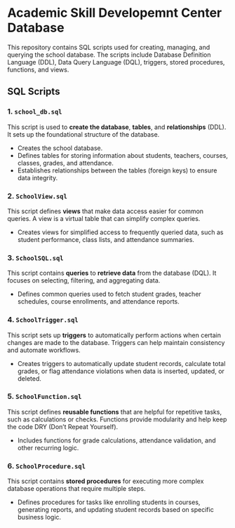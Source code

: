 # Academic Skill Developemnt Center Database

This repository contains SQL scripts used for creating, managing, and querying the school database. The scripts include Database Definition Language (DDL), Data Query Language (DQL), triggers, stored procedures, functions, and views.
## SQL Scripts

### 1. `school_db.sql`
This script is used to **create the database**, **tables**, and **relationships** (DDL). It sets up the foundational structure of the database.

- Creates the school database.
- Defines tables for storing information about students, teachers, courses, classes, grades, and attendance.
- Establishes relationships between the tables (foreign keys) to ensure data integrity.

### 2. `SchoolView.sql`
This script defines **views** that make data access easier for common queries. A view is a virtual table that can simplify complex queries.

- Creates views for simplified access to frequently queried data, such as student performance, class lists, and attendance summaries.

### 3. `SchoolSQL.sql`
This script contains **queries** to **retrieve data** from the database (DQL). It focuses on selecting, filtering, and aggregating data.

- Defines common queries used to fetch student grades, teacher schedules, course enrollments, and attendance reports.

### 4. `SchoolTrigger.sql`
This script sets up **triggers** to automatically perform actions when certain changes are made to the database. Triggers can help maintain consistency and automate workflows.

- Creates triggers to automatically update student records, calculate total grades, or flag attendance violations when data is inserted, updated, or deleted.

### 5. `SchoolFunction.sql`
This script defines **reusable functions** that are helpful for repetitive tasks, such as calculations or checks. Functions provide modularity and help keep the code DRY (Don’t Repeat Yourself).

- Includes functions for grade calculations, attendance validation, and other recurring logic.

### 6. `SchoolProcedure.sql`
This script contains **stored procedures** for executing more complex database operations that require multiple steps.

- Defines procedures for tasks like enrolling students in courses, generating reports, and updating student records based on specific business logic.
